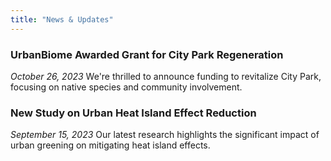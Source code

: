 ```yaml
---
title: "News & Updates"
---
```

### UrbanBiome Awarded Grant for City Park Regeneration
*October 26, 2023*
We're thrilled to announce funding to revitalize City Park, focusing on native species and community involvement.

### New Study on Urban Heat Island Effect Reduction
*September 15, 2023*
Our latest research highlights the significant impact of urban greening on mitigating heat island effects.